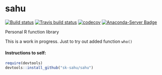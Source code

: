 # sahu

[![Build status](https://ci.appveyor.com/api/projects/status/3au402927srg81by?svg=true)](https://ci.appveyor.com/project/sk-sahu/sahu)
[![Travis build status](https://travis-ci.org/sk-sahu/sahu.svg?branch=master)](https://travis-ci.org/sk-sahu/sahu)
[![codecov](https://codecov.io/gh/sk-sahu/sahu/branch/master/graph/badge.svg)](https://codecov.io/gh/sk-sahu/sahu)
[![Anaconda-Server Badge](https://anaconda.org/sangram_keshari/r-sahu/badges/installer/conda.svg)](https://anaconda.org/sangram_keshari/r-sahu)

Personal R function library

This is a work in progress. Just to try out added function `who()`

#### Instructions to self:
```r
require(devtools)
devtools::install_github("sk-sahu/sahu")
```
